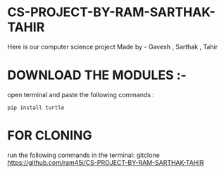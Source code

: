 # CS-PROJECT-BY-RAM-SARTHAK-TAHIR
Here is our computer science project 
Made by - Gavesh , Sarthak , Tahir 
# DOWNLOAD THE MODULES :-
open terminal and paste the following commands :
```
pip install turtle
```
# FOR CLONING 
run the following commands in the terminal:
gitclone https://github.com/ram45i/CS-PROJECT-BY-RAM-SARTHAK-TAHIR
